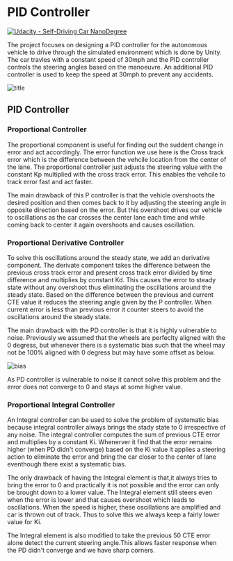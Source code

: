 # PID Controller

[![Udacity - Self-Driving Car NanoDegree](https://s3.amazonaws.com/udacity-sdc/github/shield-carnd.svg)](http://www.udacity.com/drive)

<p> The project focuses on designing a PID controller for the autonomous vehicle to drive through the simulated environment which is done by Unity. The car travles with a constant speed of 30mph and the PID controller controls the steering angles based on the manoeuvre. An additional PID controller is used to keep the speed at 30mph to prevent any accidents.</p>

<img src="" alt="title"/>

<h2> PID Controller </h2>

<h3> Proportional Controller </h3>

<p> The proportional component is useful for finding out the suddent change in error and act accordingly. The error function we use here is the Cross track error which is the difference between the vehcile location from the center of the lane. The proportional controller just adjusts the steering value with the constant Kp multiplied with the cross track error. This enables the vehcile to track error fast and act faster.</p>

<p> The main drawback of this P controller is that the vehicle overshoots the desired position and then comes back to it by adjusting the steering angle in opposite direction based on the error. But this overshoot drives our vehicle to oscillations as the car crosses the center lane each time and while coming back to center it again overshoots and causes oscillation.</p>

<h3> Proportional Derivative Controller </h3>

<p> To solve this oscillations around the steady state, we add an derivative component. The derivate component takes the difference between the previous cross track error and present cross track error divided by time difference and multiplies by constant Kd. This causes the error to steady state without any overshoot thus eliminating the oscillations around the steady state. Based on the difference between the previous and current CTE value it reduces the steering angle given by the P controller. When current error is less than previous error it counter steers to avoid the oscillations around the steady state.</p>

<p> The main drawback with the PD controller is that it is highly vulnerable to noise. Previously we assumed that the wheels are perfeclty aligned with the 0 degress, but whenever there is a systematic bias such that the wheel may not be 100% aligned with 0 degress but may have some offset as below.</p>

<img src="" alt="bias"/>

<p> As PD controller is vulnerable to noise it cannot solve this problem and the error does not converge to 0 and stays at some higher value.</p>

<h3> Proportional Integral Controller </h3>

<p> An Integral controller can be used to solve the problem of systematic bias because integral controller always brings the stady state to 0 irrespective of any noise. The integral controller computes the sum of previous CTE error and multiplies by a constant Ki. Whenerver it find that the error remains higher (when PD didn't converge) based on the Ki value it applies a steering action to eliminate the error and bring the car closer to the center of lane eventhough there exist a systematic bias.</p>

<p> The only drawback of having the Integral element is that,it always tries to bring the error to 0 and practically it is not possible and the error can only be brought down to a lower value. The Integral element still steers even when the error is lower and that causes overshoot which leads to oscillations. When the speed is higher, these oscillations are amplified and car is thrown out of track. Thus to solve this we always keep a fairly lower value for Ki.</p>

<p> The Integral element is also modified to take the previous 50 CTE error alone detect the current steering angle.This allows faster response when the PD didn't converge and we have sharp corners.</p>





